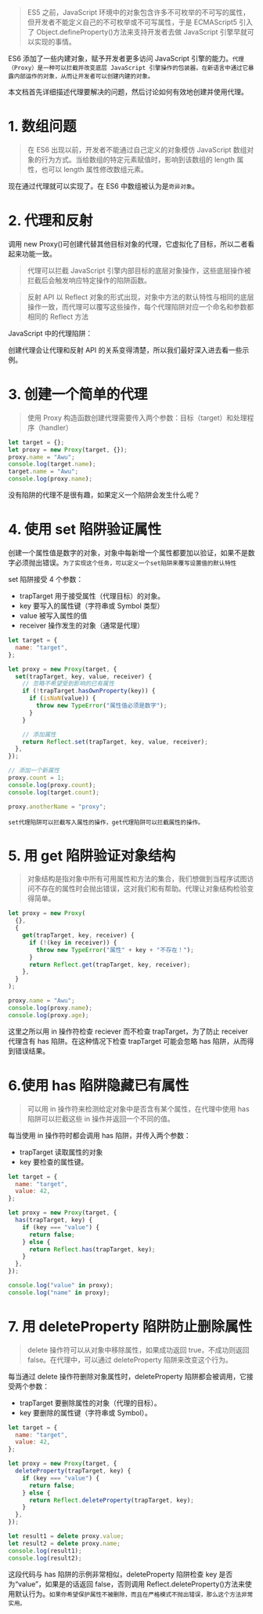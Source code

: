 > ES5 之前，JavaScript 环境中的对象包含许多不可枚举的不可写的属性，但开发者不能定义自己的不可枚举或不可写属性，于是 ECMAScript5 引入了 Object.defineProperty()方法来支持开发者去做 JavaScript 引擎早就可以实现的事情。

ES6 添加了一些内建对象，赋予开发者更多访问 JavaScript 引擎的能力。`代理（Proxy）是一种可以拦截并改变底层 JavaScript 引擎操作的包装器，在新语言中通过它暴露内部运作的对象，从而让开发者可以创建内建的对象。`

本文档首先详细描述代理要解决的问题，然后讨论如何有效地创建并使用代理。

# 1. 数组问题

> 在 ES6 出现以前，开发者不能通过自己定义的对象模仿 JavaScript 数组对象的行为方式。当给数组的特定元素赋值时，影响到该数组的 length 属性，也可以 length 属性修改数组元素。

现在通过代理就可以实现了。在 ES6 中数组被认为是`奇异对象`。

# 2. 代理和反射

调用 new Proxy()可创建代替其他目标对象的代理，它虚拟化了目标，所以二者看起来功能一致。

> 代理可以拦截 JavaScript 引擎内部目标的底层对象操作，这些底层操作被拦截后会触发响应特定操作的陷阱函数。

> 反射 API 以 Reflect 对象的形式出现，对象中方法的默认特性与相同的底层操作一致，而代理可以覆写这些操作，每个代理陷阱对应一个命名和参数都相同的 Reflect 方法

JavaScript 中的代理陷阱：

创建代理会让代理和反射 API 的关系变得清楚，所以我们最好深入进去看一些示例。

# 3. 创建一个简单的代理

> 使用 Proxy 构造函数创建代理需要传入两个参数：目标（target）和处理程序（handler）

```js
let target = {};
let proxy = new Proxy(target, {});
proxy.name = "Awu";
console.log(target.name);
target.name = "Awu";
console.log(proxy.name);
```

没有陷阱的代理不是很有趣，如果定义一个陷阱会发生什么呢？

# 4. 使用 set 陷阱验证属性

创建一个属性值是数字的对象，对象中每新增一个属性都要加以验证，如果不是数字必须抛出错误。`为了实现这个任务，可以定义一个set陷阱来覆写设置值的默认特性`

set 陷阱接受 4 个参数：

- trapTarget 用于接受属性（代理目标）的对象。
- key 要写入的属性键（字符串或 Symbol 类型）
- value 被写入属性的值
- receiver 操作发生的对象（通常是代理）

```js
let target = {
  name: "target",
};

let proxy = new Proxy(target, {
  set(trapTarget, key, value, receiver) {
    // 忽略不希望受到影响的已有属性
    if (!trapTarget.hasOwnProperty(key)) {
      if (isNaN(value)) {
        throw new TypeError("属性值必须是数字");
      }
    }

    // 添加属性
    return Reflect.set(trapTarget, key, value, receiver);
  },
});

// 添加一个新属性
proxy.count = 1;
console.log(proxy.count);
console.log(target.count);

proxy.anotherName = "proxy";
```

`set代理陷阱可以拦截写入属性的操作，get代理陷阱可以拦截属性的操作。`

# 5. 用 get 陷阱验证对象结构

> 对象结构是指对象中所有可用属性和方法的集合，我们想做到当程序试图访问不存在的属性时会抛出错误，这对我们和有帮助。代理让对象结构检验变得简单。

```js
let proxy = new Proxy(
  {},
  {
    get(trapTarget, key, receiver) {
      if (!(key in receiver)) {
        throw new TypeError("属性" + key + "不存在！");
      }
      return Reflect.get(trapTarget, key, receiver);
    },
  }
);

proxy.name = "Awu";
console.log(proxy.name);
console.log(proxy.age);
```

这里之所以用 in 操作符检查 reciever 而不检查 trapTarget，为了防止 receiver 代理含有 has 陷阱。在这种情况下检查 trapTarget 可能会忽略 has 陷阱，从而得到错误结果。

# 6.使用 has 陷阱隐藏已有属性

> 可以用 in 操作符来检测给定对象中是否含有某个属性，在代理中使用 has 陷阱可以拦截这些 in 操作并返回一个不同的值。

每当使用 in 操作符时都会调用 has 陷阱，并传入两个参数：

- trapTarget 读取属性的对象
- key 要检查的属性键。

```js
let target = {
  name: "target",
  value: 42,
};

let proxy = new Proxy(target, {
  has(trapTarget, key) {
    if (key === "value") {
      return false;
    } else {
      return Reflect.has(trapTarget, key);
    }
  },
});

console.log("value" in proxy);
console.log("name" in proxy);
```

# 7. 用 deleteProperty 陷阱防止删除属性

> delete 操作符可以从对象中移除属性，如果成功返回 true，不成功则返回 false。在代理中，可以通过 deleteProperty 陷阱来改变这个行为。

每当通过 delete 操作符删除对象属性时，deleteProperty 陷阱都会被调用，它接受两个参数：

- trapTarget 要删除属性的对象（代理的目标）。
- key 要删除的属性键（字符串或 Symbol）。

```js
let target = {
  name: "target",
  value: 42,
};

let proxy = new Proxy(target, {
  deleteProperty(trapTarget, key) {
    if (key === "value") {
      return false;
    } else {
      return Reflect.deleteProperty(trapTarget, key);
    }
  },
});

let result1 = delete proxy.value;
let result2 = delete proxy.name;
console.log(result1);
console.log(result2);
```

这段代码与 has 陷阱的示例非常相似，deleteProperty 陷阱检查 key 是否为“value”，如果是的话返回 false，否则调用 Reflect.deleteProperty()方法来使用默认行为。`如果你希望保护属性不被删除，而且在严格模式不抛出错误，那么这个方法非常实用。`
